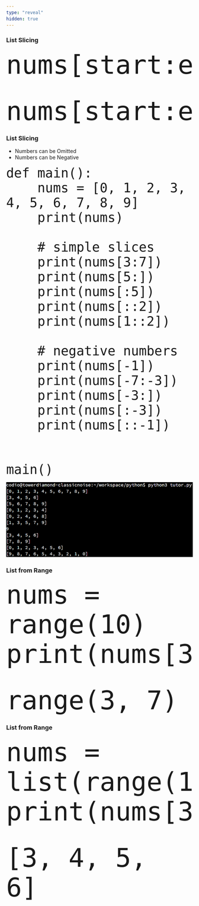 ```yaml
---
type: "reveal"
hidden: true
---
```

<section>
    <h3>List Slicing</h3>
    <pre><code style="font-size: 70px; line-height: 80px" class="language-python stretch">nums[start:end]</code></pre>
	<br>
	<pre class="fragment"><code style="font-size: 70px; line-height: 80px" class="language-python stretch">nums[start:end:step]</code></pre>
</section>

<section>
    <h3>List Slicing</h3>
    <ul>
		<li>Numbers can be Omitted</li>
		<li>Numbers can be Negative</li>
</section>

<section>
    <pre><code style="font-size: 35px; line-height: 40px" class="language-python stretch">def main():
    nums = [0, 1, 2, 3, 4, 5, 6, 7, 8, 9]
    print(nums)<br>
    # simple slices
    print(nums[3:7])
    print(nums[5:])
    print(nums[:5])
    print(nums[::2])
    print(nums[1::2])<br>
    # negative numbers
    print(nums[-1])
    print(nums[-7:-3])
    print(nums[-3:])
    print(nums[:-3])
    print(nums[::-1])
<br>
main()
</code></pre>
</section>

<section>
	<img class="stretch plain" src="/images/07/output2.png">
</section>

<section>
    <h3>List from Range</h3>
    <pre><code style="font-size: 70px; line-height: 80px" class="language-python stretch">nums = range(10)
print(nums[3:7])</code></pre>
	<br>
	<pre class="fragment"><code style="font-size: 70px; line-height: 80px" class="language-plaintext stretch">range(3, 7)</code></pre>
</section>

<section>
    <h3>List from Range</h3>
    <pre><code style="font-size: 70px; line-height: 80px" class="language-python stretch">nums = list(range(10))
print(nums[3:7])</code></pre>
	<br>
	<pre class="fragment"><code style="font-size: 70px; line-height: 80px" class="language-plaintext stretch">[3, 4, 5, 6]</code></pre>
</section>